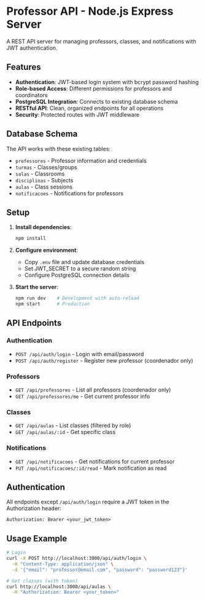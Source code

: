 # Professor API - Node.js Express Server

A REST API server for managing professors, classes, and notifications with JWT authentication.

## Features

- **Authentication**: JWT-based login system with bcrypt password hashing
- **Role-based Access**: Different permissions for professors and coordinators
- **PostgreSQL Integration**: Connects to existing database schema
- **RESTful API**: Clean, organized endpoints for all operations
- **Security**: Protected routes with JWT middleware

## Database Schema

The API works with these existing tables:
- `professores` - Professor information and credentials
- `turmas` - Classes/groups
- `salas` - Classrooms
- `disciplinas` - Subjects
- `aulas` - Class sessions
- `notificacoes` - Notifications for professors

## Setup

1. **Install dependencies**:
   ```bash
   npm install
   ```

2. **Configure environment**:
   - Copy `.env` file and update database credentials
   - Set JWT_SECRET to a secure random string
   - Configure PostgreSQL connection details

3. **Start the server**:
   ```bash
   npm run dev    # Development with auto-reload
   npm start      # Production
   ```

## API Endpoints

### Authentication
- `POST /api/auth/login` - Login with email/password
- `POST /api/auth/register` - Register new professor (coordenador only)

### Professors
- `GET /api/professores` - List all professors (coordenador only)
- `GET /api/professores/me` - Get current professor info

### Classes
- `GET /api/aulas` - List classes (filtered by role)
- `GET /api/aulas/:id` - Get specific class

### Notifications
- `GET /api/notificacoes` - Get notifications for current professor
- `PUT /api/notificacoes/:id/read` - Mark notification as read

## Authentication

All endpoints except `/api/auth/login` require a JWT token in the Authorization header:

```
Authorization: Bearer <your_jwt_token>
```

## Usage Example

```bash
# Login
curl -X POST http://localhost:3000/api/auth/login \
  -H "Content-Type: application/json" \
  -d '{"email": "professor@email.com", "password": "password123"}'

# Get classes (with token)
curl http://localhost:3000/api/aulas \
  -H "Authorization: Bearer <your_token>"
```